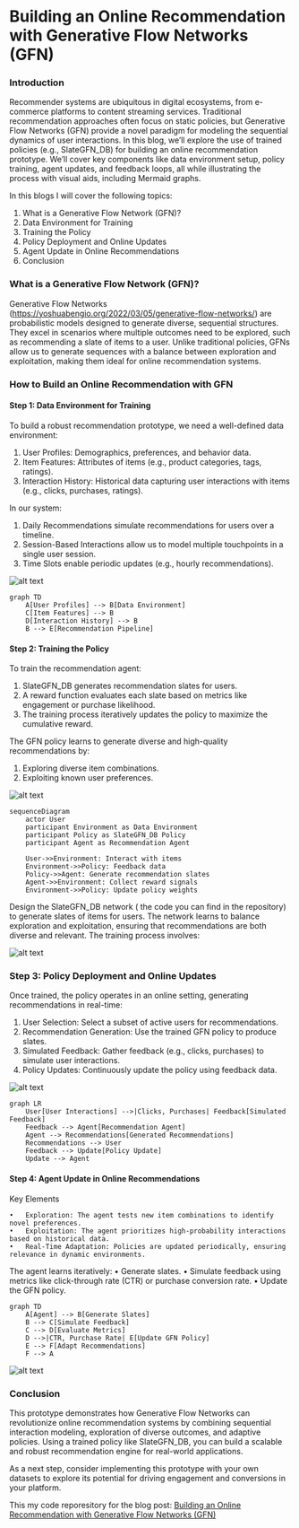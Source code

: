 # Building an Online Recommendation with Generative Flow Networks (GFN)


### Introduction

Recommender systems are ubiquitous in digital ecosystems, from e-commerce platforms to content streaming services. Traditional recommendation approaches often focus on static policies, but Generative Flow Networks (GFN) provide a novel paradigm for modeling the sequential dynamics of user interactions. In this blog, we’ll explore the use of trained policies (e.g., SlateGFN_DB) for building an online recommendation prototype. We’ll cover key components like data environment setup, policy training, agent updates, and feedback loops, all while illustrating the process with visual aids, including Mermaid graphs.


In this blogs I will cover the following topics:
1. What is a Generative Flow Network (GFN)?
2. Data Environment for Training
3. Training the Policy
4. Policy Deployment and Online Updates
5. Agent Update in Online Recommendations
6. Conclusion



### What is a Generative Flow Network (GFN)?

Generative Flow Networks (https://yoshuabengio.org/2022/03/05/generative-flow-networks/) are probabilistic models designed to generate diverse, sequential structures. They excel in scenarios where multiple outcomes need to be explored, such as recommending a slate of items to a user. Unlike traditional policies, GFNs allow us to generate sequences with a balance between exploration and exploitation, making them ideal for online recommendation systems.

### How to Build an Online Recommendation with GFN

#### Step 1: Data Environment for Training

To build a robust recommendation prototype, we need a well-defined data environment:

1.	User Profiles: Demographics, preferences, and behavior data.
2.	Item Features: Attributes of items (e.g., product categories, tags, ratings).
3.	Interaction History: Historical data capturing user interactions with items (e.g., clicks, purchases, ratings).

In our system:

1. Daily Recommendations simulate recommendations for users over a timeline.
2. Session-Based Interactions allow us to model multiple touchpoints in a single user session.
3. Time Slots enable periodic updates (e.g., hourly recommendations).


![alt text](image.png)

```mermaid
graph TD
    A[User Profiles] --> B[Data Environment]
    C[Item Features] --> B
    D[Interaction History] --> B
    B --> E[Recommendation Pipeline]
```


#### Step 2: Training the Policy

To train the recommendation agent:
1.  SlateGFN_DB generates recommendation slates for users.
2.   A reward function evaluates each slate based on metrics like engagement or purchase likelihood.
3.  The training process iteratively updates the policy to maximize the cumulative reward.

The GFN policy learns to generate diverse and high-quality recommendations by:
1.	Exploring diverse item combinations.
2.	Exploiting known user preferences.





![alt text](image-1.png)    

```mermaid
sequenceDiagram
    actor User
    participant Environment as Data Environment
    participant Policy as SlateGFN_DB Policy
    participant Agent as Recommendation Agent
    
    User->>Environment: Interact with items
    Environment->>Policy: Feedback data
    Policy->>Agent: Generate recommendation slates
    Agent->>Environment: Collect reward signals
    Environment->>Policy: Update policy weights
```


Design the SlateGFN_DB network ( the code you can find in the repository) to generate slates of items for users. The network learns to balance exploration and exploitation, ensuring that recommendations are both diverse and relevant. The training process involves:

![alt text](image-4.png)



### Step 3: Policy Deployment and Online Updates

Once trained, the policy operates in an online setting, generating recommendations in real-time:
1.	User Selection: Select a subset of active users for recommendations.
2.	Recommendation Generation: Use the trained GFN policy to produce slates.
3.	Simulated Feedback: Gather feedback (e.g., clicks, purchases) to simulate user interactions.
4.	Policy Updates: Continuously update the policy using feedback data.

![alt text](image-2.png)
```maermaid
graph LR
    User[User Interactions] -->|Clicks, Purchases| Feedback[Simulated Feedback]
    Feedback --> Agent[Recommendation Agent]
    Agent --> Recommendations[Generated Recommendations]
    Recommendations --> User
    Feedback --> Update[Policy Update]
    Update --> Agent
```


#### Step 4: Agent Update in Online Recommendations

Key Elements

	•	Exploration: The agent tests new item combinations to identify novel preferences.
	•	Exploitation: The agent prioritizes high-probability interactions based on historical data.
	•	Real-Time Adaptation: Policies are updated periodically, ensuring relevance in dynamic environments.

The agent learns iteratively:
	•	Generate slates.
	•	Simulate feedback using metrics like click-through rate (CTR) or purchase conversion rate.
	•	Update the GFN policy.

```mermaid
graph TD
    A[Agent] --> B[Generate Slates]
    B --> C[Simulate Feedback]
    C --> D[Evaluate Metrics]
    D -->|CTR, Purchase Rate| E[Update GFN Policy]
    E --> F[Adapt Recommendations]
    F --> A
```
![alt text](image-3.png)







### Conclusion

This prototype demonstrates how Generative Flow Networks can revolutionize online recommendation systems by combining sequential interaction modeling, exploration of diverse outcomes, and adaptive policies. Using a trained policy like SlateGFN_DB, you can build a scalable and robust recommendation engine for real-world applications.

As a next step, consider implementing this prototype with your own datasets to explore its potential for driving engagement and conversions in your platform.

This my code reporesitory for the blog post: [Building an Online Recommendation with Generative Flow Networks (GFN)]()


     

